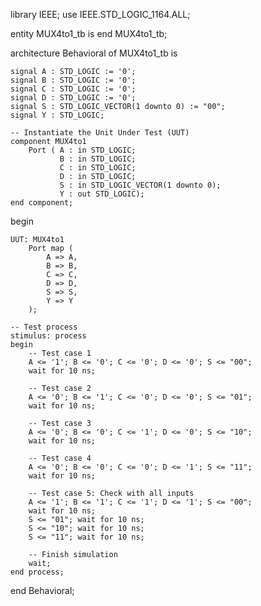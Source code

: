 library IEEE;
use IEEE.STD_LOGIC_1164.ALL;

entity MUX4to1_tb is
end MUX4to1_tb;

architecture Behavioral of MUX4to1_tb is

    signal A : STD_LOGIC := '0';
    signal B : STD_LOGIC := '0';
    signal C : STD_LOGIC := '0';
    signal D : STD_LOGIC := '0';
    signal S : STD_LOGIC_VECTOR(1 downto 0) := "00";
    signal Y : STD_LOGIC;

    -- Instantiate the Unit Under Test (UUT)
    component MUX4to1
        Port ( A : in STD_LOGIC;
               B : in STD_LOGIC;
               C : in STD_LOGIC;
               D : in STD_LOGIC;
               S : in STD_LOGIC_VECTOR(1 downto 0);
               Y : out STD_LOGIC);
    end component;

begin

    UUT: MUX4to1
        Port map (
            A => A,
            B => B,
            C => C,
            D => D,
            S => S,
            Y => Y
        );

    -- Test process
    stimulus: process
    begin
        -- Test case 1
        A <= '1'; B <= '0'; C <= '0'; D <= '0'; S <= "00";
        wait for 10 ns;
        
        -- Test case 2
        A <= '0'; B <= '1'; C <= '0'; D <= '0'; S <= "01";
        wait for 10 ns;
        
        -- Test case 3
        A <= '0'; B <= '0'; C <= '1'; D <= '0'; S <= "10";
        wait for 10 ns;
        
        -- Test case 4
        A <= '0'; B <= '0'; C <= '0'; D <= '1'; S <= "11";
        wait for 10 ns;

        -- Test case 5: Check with all inputs
        A <= '1'; B <= '1'; C <= '1'; D <= '1'; S <= "00";
        wait for 10 ns;
        S <= "01"; wait for 10 ns;
        S <= "10"; wait for 10 ns;
        S <= "11"; wait for 10 ns;

        -- Finish simulation
        wait;
    end process;

end Behavioral;
